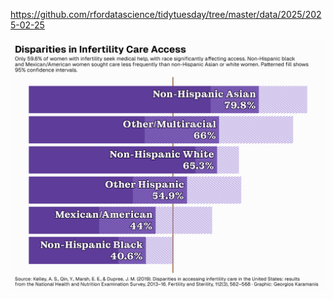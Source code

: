 https://github.com/rfordatascience/tidytuesday/tree/master/data/2025/2025-02-25

![](plots/reproductive_disparities.png)
